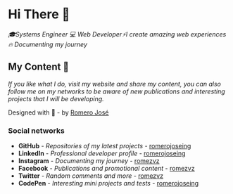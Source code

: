 # Hi There 🐺

_🎓Systems Engineer 💻 Web Developer⚡I create amazing web experiences 🔥 Documenting my journey_

## My Content 🚀

_If you like what I do, visit my website and share my content, you can also follow me on my networks to be aware of new publications and interesting projects that I will be developing._

Designed with 💖 - by [Romero José](https://romerojose.com/)

### Social networks

* **GitHub** - *Repositories of my latest projects* - [romerojoseing](https://github.com/romerojoseing)
* **LinkedIn** - *Professional developer profile* - [romerojoseing](https://www.linkedin.com/in/romerojoseing/)
* **Instagram** - *Documenting my journey* - [romezvz](https://www.instagram.com/romezvz/)
* **Facebook** - *Publications and promotional content* - [romezvz](https://www.facebook.com/romezvz)
* **Twitter** - *Random comments and more* - [romezvz](https://twitter.com/romezvz)
* **CodePen** - *Interesting mini projects and tests* - [romerojoseing](https://codepen.io/romerojoseing)
